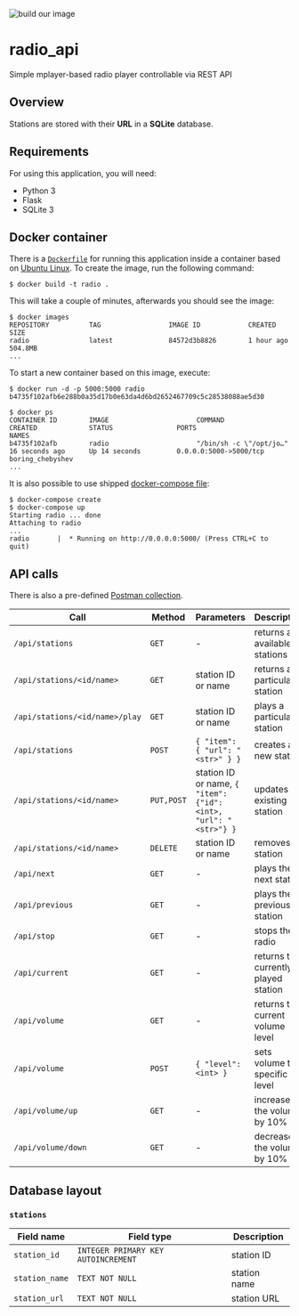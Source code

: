 ![build our image](https://github.com/stdevel/radio_api/workflows/build%20our%20image/badge.svg)

# radio_api

Simple mplayer-based radio player controllable via REST API

## Overview

Stations are stored with their **URL** in a **SQLite** database.

## Requirements

For using this application, you will need:

- Python 3
- Flask
- SQLite 3

## Docker container

There is a [`Dockerfile`](Dockerfile) for running this application inside a container based on [Ubuntu Linux](https://www.ubuntu.com).
To create the image, run the following command:

```shell
$ docker build -t radio .
```

This will take a couple of minutes, afterwards you should see the image:
```shell
$ docker images
REPOSITORY          TAG                 IMAGE ID            CREATED             SIZE
radio               latest              84572d3b8826        1 hour ago          504.8MB
...
```

To start a new container based on this image, execute:

```shell
$ docker run -d -p 5000:5000 radio
b4735f102afb6e288b0a35d17b0e63da4d6bd2652467709c5c28538088ae5d30

$ docker ps
CONTAINER ID        IMAGE                      COMMAND                   CREATED             STATUS                PORTS                                                                                                  NAMES
b4735f102afb        radio                      "/bin/sh -c \"/opt/jo…"   16 seconds ago      Up 14 seconds         0.0.0.0:5000->5000/tcp                                                                                 boring_chebyshev
...
```

It is also possible to use shipped [docker-compose file](docker-compose.yml):

```shell
$ docker-compose create
$ docker-compose up
Starting radio ... done
Attaching to radio
...
radio       |  * Running on http://0.0.0.0:5000/ (Press CTRL+C to quit)
```

## API calls

There is also a pre-defined [Postman collection](postman.json).

| Call | Method | Parameters | Description |
| ---- | ------ | ---------- | ----------- |
| `/api/stations` | `GET` | - | returns all available stations |
| `/api/stations/<id/name>` | `GET` | station ID or name | returns a particular station |
| `/api/stations/<id/name>/play` | `GET` | station ID or name | plays a particular station |
| `/api/stations` | `POST` | `{ "item": { "url": "<str>" } }` | creates a new station |
| `/api/stations/<id/name>` | `PUT,POST` | station ID or name, `{ "item": {"id": <int>, "url": "<str>"} }` | updates an existing station |
| `/api/stations/<id/name>` | `DELETE` | station ID or name | removes a station |
| `/api/next` | `GET` | - | plays the next station |
| `/api/previous` | `GET` | - | plays the previous station |
| `/api/stop` | `GET` | - | stops the radio |
| `/api/current` | `GET` | - | returns the currently played station |
| `/api/volume` | `GET` | - | returns the current volume level |
| `/api/volume` | `POST` | `{ "level": <int> }` | sets volume to a specific level |
| `/api/volume/up` | `GET` | - | increases the volume by 10% |
| `/api/volume/down` | `GET` | - | decreases the volume by 10% |

## Database layout

### `stations`

| Field name | Field type | Description |
| ---------- | ---------- | ----------- |
| `station_id` | `INTEGER PRIMARY KEY AUTOINCREMENT` | station ID |
| `station_name` | `TEXT NOT NULL` | station name |
| `station_url` | `TEXT NOT NULL` | station URL |
